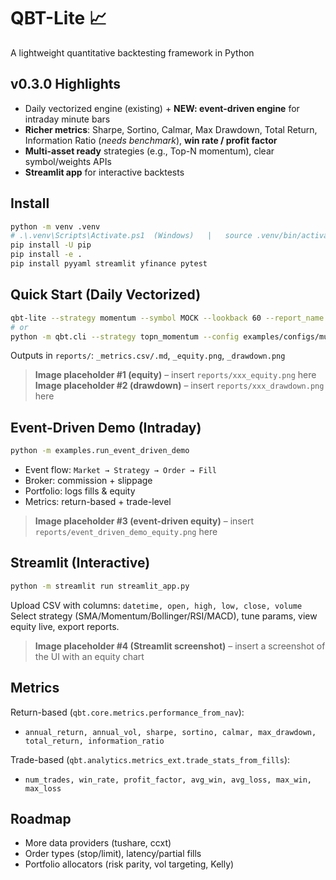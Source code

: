 # QBT-Lite 📈
A lightweight quantitative backtesting framework in Python

## v0.3.0 Highlights
- Daily vectorized engine (existing) + **NEW: event-driven engine** for intraday minute bars
- **Richer metrics**: Sharpe, Sortino, Calmar, Max Drawdown, Total Return, Information Ratio (*needs benchmark*), **win rate / profit factor**
- **Multi-asset ready** strategies (e.g., Top-N momentum), clear symbol/weights APIs
- **Streamlit app** for interactive backtests

## Install
```bash
python -m venv .venv
# .\.venv\Scripts\Activate.ps1  (Windows)   |   source .venv/bin/activate  (macOS/Linux)
pip install -U pip
pip install -e .
pip install pyyaml streamlit yfinance pytest
```

## Quick Start (Daily Vectorized)
```bash
qbt-lite --strategy momentum --symbol MOCK --lookback 60 --report_name cli_mom
# or
python -m qbt.cli --strategy topn_momentum --config examples/configs/multi_momentum.yml --report_name demo_multi
```
Outputs in `reports/`: `_metrics.csv/.md`, `_equity.png`, `_drawdown.png`

> **Image placeholder #1 (equity)** – insert `reports/xxx_equity.png` here  
> **Image placeholder #2 (drawdown)** – insert `reports/xxx_drawdown.png` here

## Event-Driven Demo (Intraday)
```bash
python -m examples.run_event_driven_demo
```
- Event flow: `Market → Strategy → Order → Fill`
- Broker: commission + slippage
- Portfolio: logs fills & equity
- Metrics: return-based + trade-level

> **Image placeholder #3 (event-driven equity)** – insert `reports/event_driven_demo_equity.png` here

## Streamlit (Interactive)
```bash
python -m streamlit run streamlit_app.py
```
Upload CSV with columns: `datetime, open, high, low, close, volume`  
Select strategy (SMA/Momentum/Bollinger/RSI/MACD), tune params, view equity live, export reports.

> **Image placeholder #4 (Streamlit screenshot)** – insert a screenshot of the UI with an equity chart

## Metrics
Return-based (`qbt.core.metrics.performance_from_nav`):
- `annual_return, annual_vol, sharpe, sortino, calmar, max_drawdown, total_return, information_ratio`

Trade-based (`qbt.analytics.metrics_ext.trade_stats_from_fills`):
- `num_trades, win_rate, profit_factor, avg_win, avg_loss, max_win, max_loss`

## Roadmap
- More data providers (tushare, ccxt)
- Order types (stop/limit), latency/partial fills
- Portfolio allocators (risk parity, vol targeting, Kelly)
